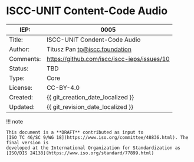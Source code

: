 # ISCC-UNIT Content-Code Audio

| IEP:      | 0005                                        |
|-----------|---------------------------------------------|
| Title:    | ISCC-UNIT Condent-Code Audio                |
| Author:   | Titusz Pan <tp@iscc.foundation>             |
| Comments: | https://github.com/iscc/iscc-ieps/issues/10 |
| Status:   | TBD                                         |
| Type:     | Core                                        |
| License:  | CC-BY-4.0                                   |
| Created:  | {{ git_creation_date_localized }}           |
| Updated:  | {{ git_revision_date_localized }}           |

!!! note

    This document is a **DRAFT** contributed as input to 
    [ISO TC 46/SC 9/WG 18](https://www.iso.org/committee/48836.html). The final version is 
    developed at the International Organization for Standardization as
    [ISO/DIS 24138](https://www.iso.org/standard/77899.html)
